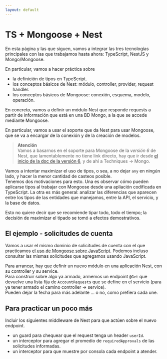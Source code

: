 ```yaml
---
layout: default
---
```


# TS + Mongoose + Nest
En esta página y las que siguen, vamos a integrar las tres tecnologías principales con las que trabajamos hasta ahora: TypeScript, NestJS y Mongo/Mongoose.

En particular, vamos a hacer práctica sobre
- la definición de tipos en TypeScript.
- los conceptos básicos de Nest: módulo, controller, provider, request handler.
- los conceptos básicos de Mongoose: conexión, esquema, modelo, operación.

En concreto, vamos a definir un módulo Nest que responde requests a partir de información que está en una BD Mongo, a la que se accede mediante Mongoose.

En particular, vamos a usar el soporte que da Nest para usar Mongoose, que se va a encargar de la conexión y de la creación de modelos.  

> **Atención**  
> Vamos a basarnos en el soporte para Mongoose de la _versión 6_ de Nest, que lamentablemente no tiene link directo, hay que ir desde [el inicio de la doc de la versión 6](https://docs.nestjs.com/v6/), y de ahí a Techniques -> Mongo.

Vamos a intentar maximizar el uso de tipos, o sea, a no dejar `any` en ningún lado, y hacer la menor cantidad de casteos posible.  
Tenemos dos motivaciones para esto. 
Una es observar cómo pueden aplicarse tipos al trabajar con Mongoose desde una apliación codificada en TypeScript.
La otra es más general: analizar las diferencias que aparecen entre los tipos de las entidades que manejamos, entre la API, el servicio, y la base de datos.

Esto no quiere decir que se recomiende tipar todo, todo el tiempo; la decisión de maximizar el tipado se tomó a efectos demostrativos.


## El ejemplo - solicitudes de cuenta
Vamos a usar el mismo dominio de solicitudes de cuenta con el que practicamos [el uso de Mongoose sobre JavaScript](../mongoose/mongoose-cuatro-conceptos). Podemos incluso consultar las mismas solicitudes que agregamos usando JavaScript.

Para arrancar, hay que definir un nuevo módulo en una aplicación Nest, con su controller y su service.  
Para construir sobre algo ya armado, armemos un endpoint `@Get` que devuelve una lista fija de `AccountRequest`s que se define en el servicio (para ya tener armado el camino controller -> service).  
Pueden dejar la fecha para más adelante ... o no, como prefiera cada une.


## Para practicar un poco más
Incluir los siguientes middleware de Nest para que actúen sobre el nuevo endpoint.
- un guard para chequear que el request tenga un header `userId`.
- un interceptor para agregar el promedio de `requiredApprovals` de las solicitudes informadas.
- un interceptor para que muestre por consola cada endpoint a atender.
